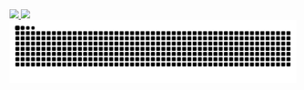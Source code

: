 <div>
    <a href="https://github.com/rafaballerini">
        <img height="180em" src="https://github-readme-stats.vercel.app/api?username=joselucas-coder&show_icons=true&theme=dracula&include_all_commits=true&count_private=true"/>
        <img height="180em" src="https://github-readme-stats.vercel.app/api/top-langs/?username=joselucas-coder&layout=compact&langs_count=16&theme=dracula"/>
    </a>
</div>

<picture align="center">
  <source media="(prefers-color-scheme: dark)" srcset="https://raw.githubusercontent.com/joselucas-coder/joselucas-coder/output/github-contribution-grid-snake-dark.svg">
  <source media="(prefers-color-scheme: light)" srcset="https://raw.githubusercontent.com/joselucas-coder/joselucas-coder/output/github-contribution-grid-snake-dark.svg">
  <img align="center" alt="github contribution grid snake animation" src="https://raw.githubusercontent.com/joselucas-coder/joselucas-coder/output/github-contribution-grid-snake.svg">
</picture>
